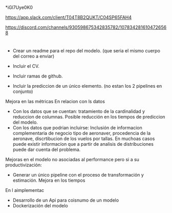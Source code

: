 *iGl7Uye0K0

https://app.slack.com/client/T04T8B2QUKT/C04SP65FAH4

https://discord.com/channels/930598675342835782/1078342816104726568

# 

- Crear un readme para el repo del modelo. (que seria el mismo cuerpo del correo a enviar)
- Incluir el CV.
- Incluir ramas de github.

- Incluir la prediccion de un único elemento. (no estan los 2 pipelines en conjunto)





Mejora en las métricas
En relacion con ls datos
- Con los datos que se cuentan: tratamiento de la cardinalidad y reduccion de columnas. Posible reducción en los tiempos de prediccion del modelo.
- Con los datos que podrian incluirse: Inclusión de informacion complementaria de negocio tipo de aeronaver, procedencia de la aeronave, discrtibucion de los vuelos por tallas. En muchoas casos puede existir informacíon que a partir de analisis de distribuciones puede dar cuenta del problema.

Mejoras en el modelo no asociadas al performance pero si a su productivización: 
- Generar un único pipeline con el proceso de transformación y estimación.
Mejora en los tiempos


En l aimplementac
- Desarrollo de un Api para coisnumo de un modelo
- Dockerización del modelo
